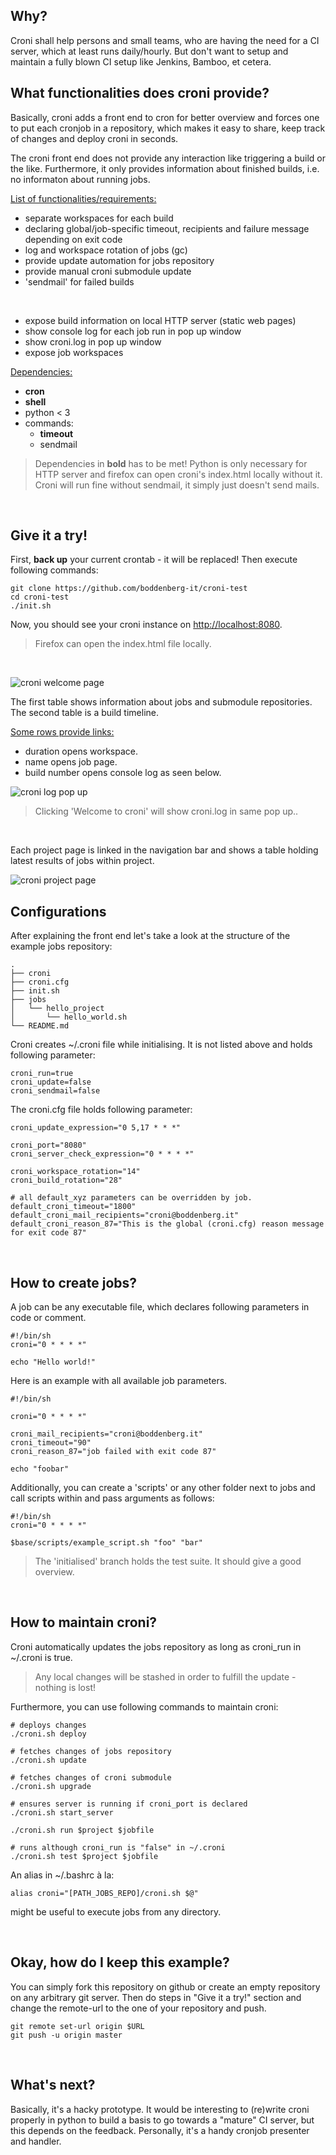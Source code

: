 ## Why?

Croni shall help persons and small teams, who are having the need for a CI server, which at least runs daily/hourly. But don't want to setup and maintain a fully blown CI setup like Jenkins, Bamboo, et cetera.
<br>

## What functionalities does croni provide?

Basically, croni adds a front end to cron for better overview and forces one to put each cronjob in a repository, which makes it easy to share, keep track of changes and deploy croni in seconds.

The croni front end does not provide any interaction like triggering a build or the like. Furthermore, it only provides information about finished builds, i.e. no informaton about running jobs.

<u>List of functionalities/requirements:</u>

* separate workspaces for each build
* declaring global/job-specific timeout, recipients and failure message depending on exit code
* log and workspace rotation of jobs (gc)
* provide update automation for jobs repository
* provide manual croni submodule update
* 'sendmail' for failed builds
<br>

* expose build information on local HTTP server (static web pages)
* show console log for each job run in pop up window
* show croni.log in pop up window
* expose job workspaces

<u>Dependencies:</u>

* <b>cron</b>
* <b>shell</b>
* python < 3
* commands:
  * <b>timeout</b>
  * sendmail

> Dependencies in <b>bold</b> has to be met!
> Python is only necessary for HTTP server and firefox can open croni's index.html locally without it.
> Croni will run fine without sendmail, it simply just doesn't send mails.

<br>

## Give it a try!

First, <b>back up</b> your current crontab - it will be replaced! Then execute following commands:

```
git clone https://github.com/boddenberg-it/croni-test
cd croni-test
./init.sh
```

Now, you should see your croni instance on [http://localhost:8080](http://localhost:8080).
> Firefox can open the index.html file locally.
<br>

![croni welcome page](https://boddenberg.it/github_images/croni/croni_welcome.png)

The first table shows information about jobs and submodule repositories. The second table is a build timeline.

<u>Some rows provide links:</u>
* duration opens workspace.
* name opens job page.
* build number opens console log as seen below.

![croni log pop up](https://boddenberg.it/github_images/croni/croni_console_log.png)
> Clicking 'Welcome to croni' will show croni.log in same pop up..
<br>

Each project page is linked in the navigation bar and shows a table holding latest results of jobs within project.

![croni project page](https://boddenberg.it/github_images/croni/croni_project2.png)
<br>

## Configurations

After explaining the front end let's take a look at the structure of the example jobs repository:
```
.
├── croni
├── croni.cfg
├── init.sh
├── jobs
│   └── hello_project
│       └── hello_world.sh
└── README.md
```

Croni creates ~/.croni file while initialising. It is not listed above and holds following parameter:
```
croni_run=true
croni_update=false
croni_sendmail=false
```

The croni.cfg file holds following parameter:
```
croni_update_expression="0 5,17 * * *"

croni_port="8080"
croni_server_check_expression="0 * * * *"

croni_workspace_rotation="14"
croni_build_rotation="28"

# all default_xyz parameters can be overridden by job.
default_croni_timeout="1800"
default_croni_mail_recipients="croni@boddenberg.it"
default_croni_reason_87="This is the global (croni.cfg) reason message for exit code 87"
```
<br>

## How to create jobs?

A job can be any executable file, which declares following parameters in code or comment.
```
#!/bin/sh
croni="0 * * * *"

echo "Hello world!"
```

Here is an example with all available job parameters.
```
#!/bin/sh

croni="0 * * * *"

croni_mail_recipients="croni@boddenberg.it"
croni_timeout="90"
croni_reason_87="job failed with exit code 87"

echo "foobar"
```

Additionally, you can create a 'scripts' or any other folder next to jobs and call scripts within and pass arguments as follows:
```
#!/bin/sh
croni="0 * * * *"

$base/scripts/example_script.sh "foo" "bar"
```

> The 'initialised' branch holds the test suite. It should give a good overview.

<br>

## How to maintain croni?

Croni automatically updates the jobs repository as long as croni_run in ~/.croni is true.
> Any local changes will be stashed in order to fulfill the update - nothing is lost!

Furthermore, you can use following commands to maintain croni:
```
# deploys changes
./croni.sh deploy

# fetches changes of jobs repository
./croni.sh update

# fetches changes of croni submodule
./croni.sh upgrade

# ensures server is running if croni_port is declared
./croni.sh start_server

./croni.sh run $project $jobfile

# runs although croni_run is "false" in ~/.croni
./croni.sh test $project $jobfile
```

An alias in ~/.bashrc à la:
```
alias croni="[PATH_JOBS_REPO]/croni.sh $@"
```
might be useful to execute jobs from any directory.

<br>

## Okay, how do I keep this example?

You can simply fork this repository on github or create an empty repository on any arbitrary git server. Then do steps in "Give it a try!" section and change the remote-url to the one of your repository and push.

```
git remote set-url origin $URL
git push -u origin master
```
<br>

## What's next?

Basically, it's a hacky prototype. It would be interesting to (re)write croni properly in python to build a basis to go towards a "mature" CI server, but this depends on the feedback. Personally, it's a handy cronjob presenter and handler.
